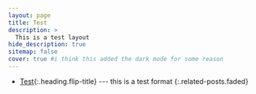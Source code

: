 ```yaml
---
layout: page
title: Test
description: >
  This is a test layout
hide_description: true
sitemap: false
cover: true #i think this added the dark mode for some reason
---
```


* [Test]{:.heading.flip-title} --- this is a test format
{:.related-posts.faded}

[test]: test.md
